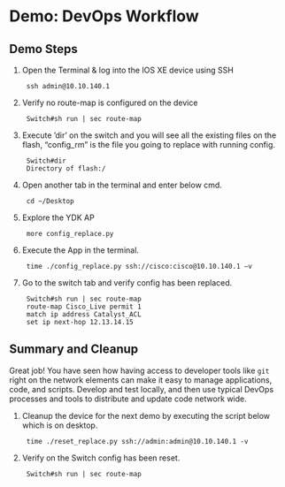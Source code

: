  # Demo: DevOps Workflow 

## Demo Steps

1. Open the Terminal & log into the IOS XE device using SSH

        ssh admin@10.10.140.1 
    
1. Verify no route-map is configured on the device

        Switch#sh run | sec route-map
    
1. Execute ’dir’ on the switch and you will see all the existing files on the flash, “config_rm” is the file you going to replace with running config. 

        Switch#dir
        Directory of flash:/
    
1. Open another tab in the terminal and enter below cmd.  

        cd ~/Desktop
    
1. Explore the YDK AP

        more config_replace.py
    
1. Execute the App in the terminal.  

        time ./config_replace.py ssh://cisco:cisco@10.10.140.1 –v
    
1. Go to the switch tab and verify config has been replaced.  

        Switch#sh run | sec route-map 
        route-map Cisco_Live permit 1
        match ip address Catalyst_ACL
        set ip next-hop 12.13.14.15
    
## Summary and Cleanup

Great job!  You have seen how having access to developer tools like `git` right on the network elements can make it easy to manage applications, code, and scripts.  Develop and test locally, and then use typical DevOps processes and tools to distribute and update code network wide.  

1. Cleanup the device for the next demo by executing the script below which is on desktop.  

        time ./reset_replace.py ssh://admin:admin@10.10.140.1 -v

1. Verify on the Switch config has been reset.  

        Switch#sh run | sec route-map 

